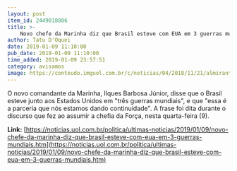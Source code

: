 ```yaml
---
layout: post
item_id: 2449018806
title: >-
    Novo chefe da Marinha diz que Brasil esteve com EUA em 3 guerras mundiais
author: Tatu D'Oquei
date: 2019-01-09 11:10:00
pub_date: 2019-01-09 11:10:00
time_added: 2019-01-09 23:57:51
category: avisamos
image: https://conteudo.imguol.com.br/c/noticias/04/2018/11/21/almirante-de-esquadra-ilques-barbosa-junior-1542832732486_300x200.jpg
---
```


O novo comandante da Marinha, Ilques Barbosa Júnior, disse que o Brasil esteve junto aos Estados Unidos em "três guerras mundiais", e que "essa é a parceria que nós estamos dando continuidade". A frase foi dita durante o discurso que fez ao assumir a chefia da Força, nesta quarta-feira (9).

**Link:** [https://noticias.uol.com.br/politica/ultimas-noticias/2019/01/09/novo-chefe-da-marinha-diz-que-brasil-esteve-com-eua-em-3-guerras-mundiais.htm](https://noticias.uol.com.br/politica/ultimas-noticias/2019/01/09/novo-chefe-da-marinha-diz-que-brasil-esteve-com-eua-em-3-guerras-mundiais.htm)

